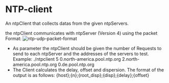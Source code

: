 # NTP-client
An ntpClient that collects datas from the given ntpServers.

the ntpClient communicates with ntpServer (Version 4) using the packet Format:
![ntp-udp-packet-format](https://user-images.githubusercontent.com/83579009/129638666-e399e816-0483-4a55-85d6-ab2a56c27d81.png)

- As parameter the ntpClient should be given the number of Requests to send to each ntpServer and the addresses of the servers to test. Example:
    ./ntpclient 5 0.north-america.pool.ntp.org 2.north-america.pool.ntp.org 0.de.pool.ntp.org
- The Client calculates the delay, offset and dispersion. The format of the output is as follows:
    {host};{n};{root_disp};{disp};{delay};{offset}
